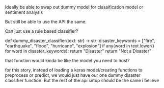 Ideally be able to swap out dummy model for classification model or sentiment analysis 

But still be able to use the API the same. 

Can just use a rule based classifier? 

def dummy_disaster_classifier(text: str) -> str:
    disaster_keywords = ["fire", "earthquake", "flood", "hurricane", "explosion"]
    if any(word in text.lower() for word in disaster_keywords):
        return "Disaster"
    return "Not a Disaster"

that function would kinda be like the model you need to host?

for this story, instead of loading a keras model/creating functions to preprocess or predict, we would just have our one dummy disaster classifier function. But the rest of the api setup should be the same i believe